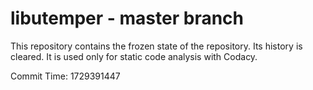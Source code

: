 # libutemper - master branch

This repository contains the frozen state of the repository.
Its history is cleared. It is used only for static code
analysis with Codacy.

Commit Time: 1729391447